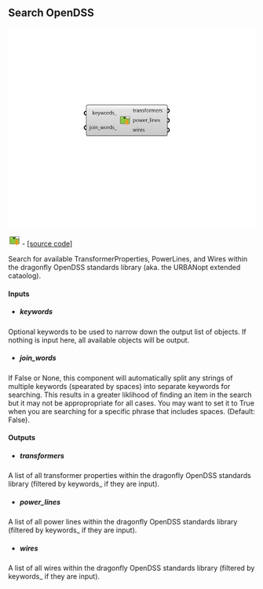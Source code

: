 ## Search OpenDSS

![](../../images/components/Search_OpenDSS.png)

![](../../images/icons/Search_OpenDSS.png) - [[source code]](https://github.com/ladybug-tools/dragonfly-grasshopper/blob/master/dragonfly_grasshopper/src//DF%20Search%20OpenDSS.py)


Search for available TransformerProperties, PowerLines, and Wires within the dragonfly OpenDSS standards library (aka. the URBANopt extended cataolog). 



#### Inputs
* ##### keywords 
Optional keywords to be used to narrow down the output list of objects. If nothing is input here, all available objects will be output. 
* ##### join_words 
If False or None, this component will automatically split any strings of multiple keywords (spearated by spaces) into separate keywords for searching. This results in a greater liklihood of finding an item in the search but it may not be appropropriate for all cases. You may want to set it to True when you are searching for a specific phrase that includes spaces. (Default: False). 

#### Outputs
* ##### transformers
A list of all transformer properties within the dragonfly OpenDSS standards library (filtered by keywords_ if they are input). 
* ##### power_lines
A list of all power lines within the dragonfly OpenDSS standards library (filtered by keywords_ if they are input). 
* ##### wires
A list of all wires within the dragonfly OpenDSS standards library (filtered by keywords_ if they are input). 